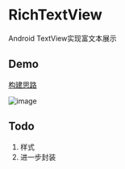 # RichTextView
Android TextView实现富文本展示


## Demo
[构建思路](https://github.com/basti-shi031/RichTextView/blob/master/%E6%9E%84%E5%BB%BA%E6%80%9D%E8%B7%AF.md)

![image](http://7xpvut.com1.z0.glb.clouddn.com/demo.gif)

## Todo
1. 样式
2. 进一步封装
